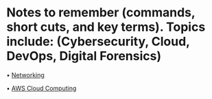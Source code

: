 # Notes to remember (commands, short cuts, and key terms). Topics include: (Cybersecurity, Cloud, DevOps, Digital Forensics)

• [Networking](https://github.com/cyberjalen/my-notes/blob/996070829b324dbac1fdf913522bd04106b4f0af/sections/networking.md)

• [AWS Cloud Computing](https://github.com/cyberjalen/my-notes/blob/f01f670596c6d414c3c5840a33c62a423e203d85/sections/aws%20cloud%20computing.md)